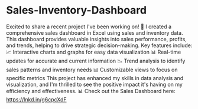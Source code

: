 # Sales-Inventory-Dashboard
Excited to share a recent project I've been working on! 🚀 I created a comprehensive sales dashboard in Excel using sales and inventory data.
 This dashboard provides valuable insights into sales performance, profits, and trends, helping to drive strategic decision-making.
Key features include:
📈 Interactive charts and graphs for easy data visualization
📊 Real-time updates for accurate and current information
📉 Trend analysis to identify sales patterns and inventory needs
📊 Customizable views to focus on specific metrics
This project has enhanced my skills in data analysis and visualization, and I'm thrilled to see the positive impact it's having on my efficiency and effectiveness.
📊 Check out the Sales Dashboard here: https://lnkd.in/g6cpcXdF
